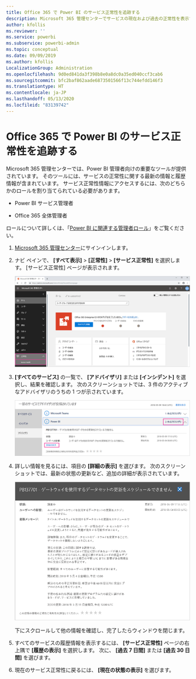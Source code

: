 ```yaml
---
title: Office 365 で Power BI のサービス正常性を追跡する
description: Microsoft 365 管理センターでサービスの現在および過去の正常性を表示する方法を説明します。
author: kfollis
ms.reviewer: ''
ms.service: powerbi
ms.subservice: powerbi-admin
ms.topic: conceptual
ms.date: 09/09/2019
ms.author: kfollis
LocalizationGroup: Administration
ms.openlocfilehash: 9d0ed841da3f398b8e0a8dc0a35ed040ccf3cab6
ms.sourcegitcommit: bfc2baf862aade6873501566f13c744efdd146f3
ms.translationtype: HT
ms.contentlocale: ja-JP
ms.lasthandoff: 05/13/2020
ms.locfileid: "83139742"
---
```

# <a name="track-power-bi-service-health-in-office-365"></a>Office 365 で Power BI のサービス正常性を追跡する

Microsoft 365 管理センターでは、Power BI 管理者向けの重要なツールが提供されています。 そのツールには、サービスの正常性に関する最新の情報と履歴情報が含まれています。 サービス正常性情報にアクセスするには、次のどちらかのロールを割り当てられている必要があります。

* Power BI サービス管理者

* Office 365 全体管理者

ロールについて詳しくは、「[Power BI に関連する管理者ロール](service-admin-administering-power-bi-in-your-organization.md#administrator-roles-related-to-power-bi)」をご覧ください。

1. [Microsoft 365 管理センター](https://portal.office.com/adminportal)にサインインします。

1. ナビ ペインで、 **[すべて表示]**  >  **[正常性]**  >  **[サービス正常性]** を選択します。 [サービス正常性] ページが表示されます。

    ![[正常性] と [サービス正常性] オプションが強調して示されている Microsoft 365 管理センターのスクリーンショット。](media/service-admin-health/service-health-tile.png)

1. **[すべてのサービス]** の一覧で、 **[アドバイザリ]** または **[インシデント]** を選択し、結果を確認します。 次のスクリーンショットでは、3 件のアクティブなアドバイザリのうちの 1 つが示されています。

    ![Power BI の 3 つのアドバイザリと [詳細の表示] オプションが強調して示されている [サービス正常性] ページのスクリーンショット。](media/service-admin-health/active-advisories.png)

1. 詳しい情報を見るには、項目の **[詳細の表示]** を選びます。 次のスクリーンショットでは、最新の状態の更新など、追加の詳細が表示されています。

    ![アドバイザリの詳細のスクリーンショット。](media/service-admin-health/advisory-details.png)

    下にスクロールして他の情報を確認し、完了したらウィンドウを閉じます。

1. すべてのサービスの履歴情報を表示するには、 **[サービス正常性]** ページの右上隅で **[履歴の表示]** を選択します。 次に、 **[過去 7 日間]** または **[過去 30 日間]** を選びます。 

1. 現在のサービス正常性に戻るには、 **[現在の状態の表示]** を選びます。